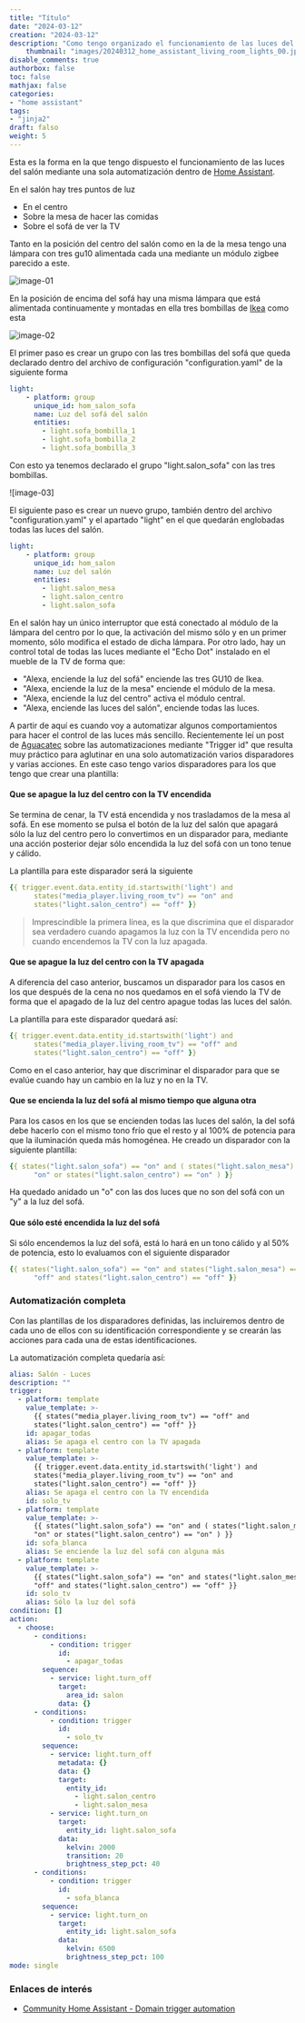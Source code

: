 ```yaml
---
title: "Título"
date: "2024-03-12"
creation: "2024-03-12"
description: "Como tengo organizado el funcionamiento de las luces del salón"
	thumbnail: "images/20240312_home_assistant_living_room_lights_00.jpg"
disable_comments: true
authorbox: false
toc: false
mathjax: false
categories:
- "home assistant"
tags:
- "jinja2"
draft: falso
weight: 5
---
```

Esta es la forma en la que tengo dispuesto el funcionamiento de las luces del salón mediante una sola automatización dentro de [Home Assistant].
<!--more-->
En el salón hay tres puntos de luz
- En el centro
- Sobre la mesa de hacer las comidas
- Sobre el sofá de ver la TV

Tanto en la posición del centro del salón como en la de la mesa tengo una lámpara con tres gu10 alimentada cada una mediante un módulo zigbee parecido a este.

![image-01]

En la posición de encima del sofá hay una misma lámpara que está alimentada continuamente y montadas en ella tres bombillas de [Ikea] como esta

![image-02]

El primer paso es crear un grupo con las tres bombillas del sofá que queda declarado dentro del archivo de configuración "configuration.yaml" de la siguiente forma

``` yaml
light:
    - platform: group
      unique_id: hom_salon_sofa
      name: Luz del sofá del salón
      entities:
        - light.sofa_bombilla_1
        - light.sofa_bombilla_2
        - light.sofa_bombilla_3
```
Con esto ya tenemos declarado el grupo "light.salon_sofa" con las tres bombillas.

![image-03]

El siguiente paso es crear un nuevo grupo, también dentro del archivo "configuration.yaml" y el apartado "light" en el que quedarán englobadas todas las luces del salón.

``` yaml
light:
    - platform: group
      unique_id: hom_salon
      name: Luz del salón
      entities:
        - light.salon_mesa
        - light.salon_centro
        - light.salon_sofa
```

En el salón hay un único interruptor que está conectado al módulo de la lámpara del centro por lo que, la activación del mismo sólo y en un primer momento, sólo modifica el estado de dicha lámpara. Por otro lado, hay un control total de todas las luces mediante el "Echo Dot" instalado en el mueble de la TV de forma que:

- "Alexa, enciende la luz del sofá" enciende las tres GU10 de Ikea.
- "Alexa, enciende la luz de la mesa" enciende el módulo de la mesa.
- "Alexa, enciende la luz del centro" activa el módulo central.
- "Alexa, enciende las luces del salón", enciende todas las luces.

A partir de aquí es cuando voy a automatizar algunos comportamientos para hacer el control de las luces más sencillo. Recientemente leí un post de [Aguacatec] sobre las automatizaciones mediante "Trigger id" que resulta muy práctico para aglutinar en una solo automatización varios disparadores y varias acciones. En este caso tengo varios disparadores para los que tengo que crear una plantilla:

#### Que se apague la luz del centro con la TV encendida
Se termina de cenar, la TV está encendida y nos trasladamos de la mesa al sofá. En ese momento se pulsa el botón de la luz del salón que apagará sólo la luz del centro pero lo convertimos en un disparador para, mediante una acción posterior dejar sólo encendida la luz del sofá con un tono tenue y cálido.

La plantilla para este disparador será la siguiente
``` yaml
{{ trigger.event.data.entity_id.startswith('light') and
      states("media_player.living_room_tv") == "on" and
      states("light.salon_centro") == "off" }}
```
>Imprescindible la primera línea, es la que discrimina que el disparador sea verdadero cuando apagamos la luz con la TV encendida pero no cuando encendemos la TV con la luz apagada. 

#### Que se apague la luz del centro con la TV apagada
A diferencia del caso anterior, buscamos un disparador para los casos en los que después de la cena no nos quedamos en el sofá viendo la TV de forma que el apagado de la luz del centro apague todas las luces del salón.

La plantilla para este disparador quedará así:
``` yaml
{{ trigger.event.data.entity_id.startswith('light') and
      states("media_player.living_room_tv") == "off" and
      states("light.salon_centro") == "off" }}
```

Como en el caso anterior, hay que discriminar el disparador para que se evalúe cuando hay un cambio en la luz y no en la TV.

#### Que se encienda la luz del sofá al mismo tiempo que alguna otra
Para los casos en los que se encienden todas las luces del salón, la del sofá debe hacerlo con el mismo tono frío que el resto y al 100% de potencia para que la iluminación queda más homogénea. He creado un disparador con la siguiente plantilla:

``` yaml
{{ states("light.salon_sofa") == "on" and ( states("light.salon_mesa") ==
      "on" or states("light.salon_centro") == "on" ) }}
```

Ha quedado anidado un "o" con las dos luces que no son del sofá con un "y" a la luz del sofá.

#### Que sólo esté encendida la luz del sofá
Si sólo encendemos la luz del sofá, está lo hará en un tono cálido y al 50% de potencia, esto lo evaluamos con el siguiente disparador

``` yaml
{{ states("light.salon_sofa") == "on" and states("light.salon_mesa") ==
      "off" and states("light.salon_centro") == "off" }}
```


### Automatización completa
Con las plantillas de los disparadores definidas, las incluiremos dentro de cada uno de ellos con su identificación correspondiente y se crearán las acciones para cada una de estas identificaciones.

La automatización completa quedaría así:

``` yaml
alias: Salón - Luces
description: ""
trigger:
  - platform: template
    value_template: >-
      {{ states("media_player.living_room_tv") == "off" and
      states("light.salon_centro") == "off" }}
    id: apagar_todas
    alias: Se apaga el centro con la TV apagada
  - platform: template
    value_template: >-
      {{ trigger.event.data.entity_id.startswith('light') and
      states("media_player.living_room_tv") == "on" and
      states("light.salon_centro") == "off" }}
    alias: Se apaga el centro con la TV encendida
    id: solo_tv
  - platform: template
    value_template: >-
      {{ states("light.salon_sofa") == "on" and ( states("light.salon_mesa") ==
      "on" or states("light.salon_centro") == "on" ) }}
    id: sofa_blanca
    alias: Se enciende la luz del sofá con alguna más
  - platform: template
    value_template: >-
      {{ states("light.salon_sofa") == "on" and states("light.salon_mesa") ==
      "off" and states("light.salon_centro") == "off" }}
    id: solo_tv
    alias: Sólo la luz del sofá
condition: []
action:
  - choose:
      - conditions:
          - condition: trigger
            id:
              - apagar_todas
        sequence:
          - service: light.turn_off
            target:
              area_id: salon
            data: {}
      - conditions:
          - condition: trigger
            id:
              - solo_tv
        sequence:
          - service: light.turn_off
            metadata: {}
            data: {}
            target:
              entity_id:
                - light.salon_centro
                - light.salon_mesa
          - service: light.turn_on
            target:
              entity_id: light.salon_sofa
            data:
              kelvin: 2000
              transition: 20
              brightness_step_pct: 40
      - conditions:
          - condition: trigger
            id:
              - sofa_blanca
        sequence:
          - service: light.turn_on
            target:
              entity_id: light.salon_sofa
            data:
              kelvin: 6500
              brightness_step_pct: 100
mode: single
```



### Enlaces de interés
- [Community Home Assistant - Domain trigger automation](https://community.home-assistant.io/t/triggering-automation-if-certain-domain-entities-change-state/243869/5)

[Home Assistant]: https://www.home-assistant.io
[Ikea]: https://www.ikea.com/es/es/p/tradfri-bombilla-led-gu10-345lm-inteligente-regulac-lumin-inalambr-espectro-blanco-50547413/
[Aguacatec]: https://aguacatec.es/mejorar-tus-automatizaciones-con-el-trigger-id/

[image-01]: /images/20240312_home_assistant_living_room_lights_01.jpg
[image-02]: /images/20240312_home_assistant_living_room_lights_02.jpg
